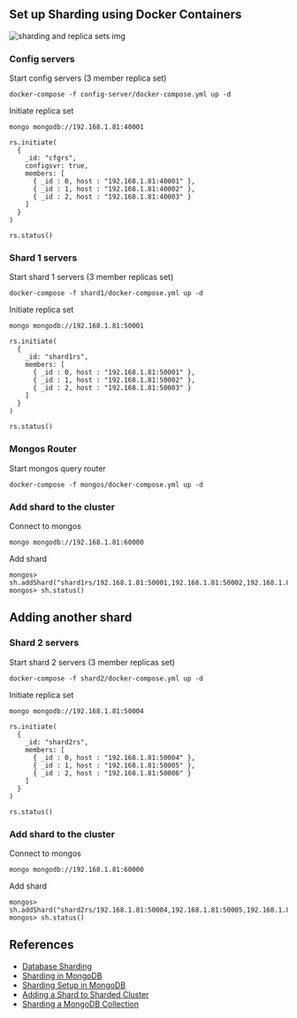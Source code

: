 ## Set up Sharding using Docker Containers

![sharding and replica sets img](https://raw.githubusercontent.com/minhhungit/mongodb-cluster-docker-compose/master/images/sharding-and-replica-sets.png)

### Config servers

Start config servers (3 member replica set)

```
docker-compose -f config-server/docker-compose.yml up -d
```

Initiate replica set

```
mongo mongodb://192.168.1.81:40001
```

```
rs.initiate(
  {
    _id: "cfgrs",
    configsvr: true,
    members: [
      { _id : 0, host : "192.168.1.81:40001" },
      { _id : 1, host : "192.168.1.81:40002" },
      { _id : 2, host : "192.168.1.81:40003" }
    ]
  }
)

rs.status()
```

### Shard 1 servers

Start shard 1 servers (3 member replicas set)

```
docker-compose -f shard1/docker-compose.yml up -d
```

Initiate replica set

```
mongo mongodb://192.168.1.81:50001
```

```
rs.initiate(
  {
    _id: "shard1rs",
    members: [
      { _id : 0, host : "192.168.1.81:50001" },
      { _id : 1, host : "192.168.1.81:50002" },
      { _id : 2, host : "192.168.1.81:50003" }
    ]
  }
)

rs.status()
```

### Mongos Router

Start mongos query router

```
docker-compose -f mongos/docker-compose.yml up -d
```

### Add shard to the cluster

Connect to mongos

```
mongo mongodb://192.168.1.81:60000
```

Add shard

```
mongos> sh.addShard("shard1rs/192.168.1.81:50001,192.168.1.81:50002,192.168.1.81:50003")
mongos> sh.status()
```

## Adding another shard

### Shard 2 servers

Start shard 2 servers (3 member replicas set)

```
docker-compose -f shard2/docker-compose.yml up -d
```

Initiate replica set

```
mongo mongodb://192.168.1.81:50004
```

```
rs.initiate(
  {
    _id: "shard2rs",
    members: [
      { _id : 0, host : "192.168.1.81:50004" },
      { _id : 1, host : "192.168.1.81:50005" },
      { _id : 2, host : "192.168.1.81:50006" }
    ]
  }
)

rs.status()
```

### Add shard to the cluster

Connect to mongos

```
mongo mongodb://192.168.1.81:60000
```

Add shard

```
mongos> sh.addShard("shard2rs/192.168.1.81:50004,192.168.1.81:50005,192.168.1.81:50006")
mongos> sh.status()
```

## References

- [Database Sharding](https://www.mongodb.com/features/database-sharding-explained)
- [Sharding in MongoDB](https://www.mongodb.com/docs/manual/sharding/)
- [Sharding Setup in MongoDB](https://youtu.be/7Lp6R4CmuKE?si=-HgYAX6_wtO12zEV)
- [Adding a Shard to Sharded Cluster](https://youtu.be/LGERGvEaPW0?si=W2o4pKjxuSfZN7RQ)
- [Sharding a MongoDB Collection](https://youtu.be/Rwg26U0Zs1o?si=AnEBEMW5_21rGUba)
